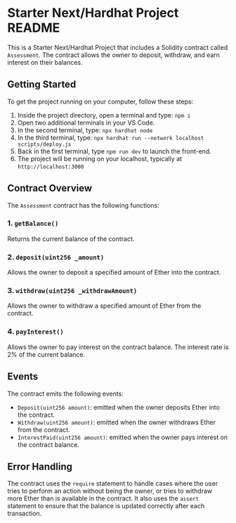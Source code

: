 **Starter Next/Hardhat Project README**
=====================================

This is a Starter Next/Hardhat Project that includes a Solidity contract called `Assessment`. The contract allows the owner to deposit, withdraw, and earn interest on their balances.

**Getting Started**
-------------------

To get the project running on your computer, follow these steps:

1. Inside the project directory, open a terminal and type: `npm i`
2. Open two additional terminals in your VS Code.
3. In the second terminal, type: `npx hardhat node`
4. In the third terminal, type: `npx hardhat run --network localhost scripts/deploy.js`
5. Back in the first terminal, type `npm run dev` to launch the front-end.
6. The project will be running on your localhost, typically at `http://localhost:3000`

**Contract Overview**
---------------------

The `Assessment` contract has the following functions:

### 1. `getBalance()`

Returns the current balance of the contract.

### 2. `deposit(uint256 _amount)`

Allows the owner to deposit a specified amount of Ether into the contract.

### 3. `withdraw(uint256 _withdrawAmount)`

Allows the owner to withdraw a specified amount of Ether from the contract.

### 4. `payInterest()`

Allows the owner to pay interest on the contract balance. The interest rate is 2% of the current balance.

**Events**
----------

The contract emits the following events:

* `Deposit(uint256 amount)`: emitted when the owner deposits Ether into the contract.
* `Withdraw(uint256 amount)`: emitted when the owner withdraws Ether from the contract.
* `InterestPaid(uint256 amount)`: emitted when the owner pays interest on the contract balance.

**Error Handling**
-----------------

The contract uses the `require` statement to handle cases where the user tries to perform an action without being the owner, or tries to withdraw more Ether than is available in the contract. It also uses the `assert` statement to ensure that the balance is updated correctly after each transaction.
